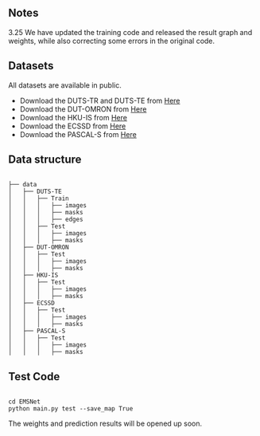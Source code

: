 ## Notes
3.25 We have updated the training code and released the result graph and weights, while also correcting some errors in the original code.
## Datasets
All datasets are available in public.
* Download the DUTS-TR and DUTS-TE from [Here](http://saliencydetection.net/duts/#org3aad434)
* Download the DUT-OMRON from [Here](http://saliencydetection.net/dut-omron/#org96c3bab)
* Download the HKU-IS from [Here](https://sites.google.com/site/ligb86/hkuis)
* Download the ECSSD from [Here](https://www.cse.cuhk.edu.hk/leojia/projects/hsaliency/dataset.html)
* Download the PASCAL-S from [Here](http://cbs.ic.gatech.edu/salobj/)

## Data structure
<pre><code>
├── data
│   ├── DUTS-TE
│   │   ├── Train
│   │   │   ├── images
│   │   │   ├── masks
│   │   │   ├── edges
│   │   ├── Test
│   │   │   ├── images
│   │   │   ├── masks
│   ├── DUT-OMRON
│   │   ├── Test
│   │   │   ├── images
│   │   │   ├── masks
│   ├── HKU-IS
│   │   ├── Test
│   │   │   ├── images
│   │   │   ├── masks
│   ├── ECSSD
│   │   ├── Test
│   │   │   ├── images
│   │   │   ├── masks
│   ├── PASCAL-S
│   │   ├── Test
│   │   │   ├── images
│   │   │   ├── masks
</code></pre>

## Test Code
<pre><code>
cd EMSNet
python main.py test --save_map True
</code></pre>

The weights and prediction results will be opened up soon.
